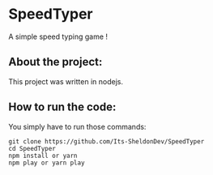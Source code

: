 # SpeedTyper
A simple speed typing game !

## About the project:
This project was written in nodejs.

## How to run the code:
You simply have to run those commands:

```
git clone https://github.com/Its-SheldonDev/SpeedTyper
cd SpeedTyper
npm install or yarn
npm play or yarn play
```